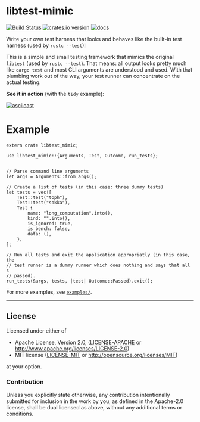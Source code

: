 libtest-mimic
=============
[![Build Status](https://img.shields.io/travis/LukasKalbertodt/libtest-mimic/master.svg)](https://travis-ci.org/LukasKalbertodt/libtest-mimic)
[![crates.io version](https://img.shields.io/crates/v/libtest-mimic.svg)](https://crates.io/crates/libtest-mimic)
[![docs](https://docs.rs/libtest-mimic/badge.svg)](https://docs.rs/libtest-mimic)

Write your own test harness that looks and behaves like the built-in test harness (used by `rustc --test`)!

This is a simple and small testing framework that mimics the original `libtest` (used by `rustc --test`). That means: all output looks pretty much like `cargo test` and most CLI arguments are understood and used. With that plumbing work out of the way, your test runner can concentrate on the actual testing.

**See it in action** (with the `tidy` example):

[![asciicast](https://asciinema.org/a/ZBQ5vkwW5VaQCn7VGohuNFxr2.png)](https://asciinema.org/a/ZBQ5vkwW5VaQCn7VGohuNFxr2)


# Example

```
extern crate libtest_mimic;

use libtest_mimic::{Arguments, Test, Outcome, run_tests};


// Parse command line arguments
let args = Arguments::from_args();

// Create a list of tests (in this case: three dummy tests)
let tests = vec![
    Test::test("toph"),
    Test::test("sokka"),
    Test {
        name: "long_computation".into(),
        kind: "".into(),
        is_ignored: true,
        is_bench: false,
        data: (),
    },
];

// Run all tests and exit the application appropriatly (in this case, the
// test runner is a dummy runner which does nothing and says that all s
// passed).
run_tests(&args, tests, |test| Outcome::Passed).exit();
```

For more examples, see [`examples/`](https://github.com/LukasKalbertodt/libtest-mimic/tree/master/examples).

---

## License

Licensed under either of

 * Apache License, Version 2.0, ([LICENSE-APACHE](LICENSE-APACHE) or http://www.apache.org/licenses/LICENSE-2.0)
 * MIT license ([LICENSE-MIT](LICENSE-MIT) or http://opensource.org/licenses/MIT)

at your option.

### Contribution

Unless you explicitly state otherwise, any contribution intentionally submitted
for inclusion in the work by you, as defined in the Apache-2.0 license, shall
be dual licensed as above, without any additional terms or conditions.
